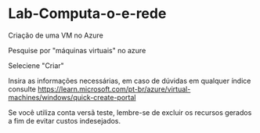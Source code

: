 # Lab-Computa-o-e-rede
Criação de uma VM no Azure

Pesquise por "máquinas virtuais" no azure

Seleciene "Criar"

Insira as informações necessárias, em caso de dúvidas em qualquer índice consulte https://learn.microsoft.com/pt-br/azure/virtual-machines/windows/quick-create-portal

Se você utiliza conta versã teste, lembre-se de excluir os recursos gerados a fim de evitar custos indesejados. 

